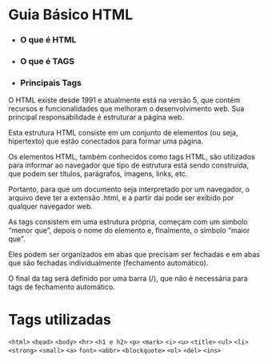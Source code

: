# Guia Básico HTML
+ ### O que é HTML
+ ### O que é TAGS
+ ### Principais Tags

O HTML existe desde 1991 e atualmente está na versão 5, que contém recursos e funcionalidades que melhoram o desenvolvimento web.
Sua principal responsabilidade é estruturar a página web.

Esta estrutura HTML consiste em um conjunto de elementos (ou seja, hipertexto) que estão conectados para formar uma página.

Os elementos HTML, também conhecidos como tags HTML, são utilizados para informar ao navegador que tipo de estrutura está sendo construída, que podem ser títulos, parágrafos, imagens, links, etc.

Portanto, para que um documento seja interpretado por um navegador, o arquivo deve ter a extensão .html, e a partir daí pode ser exibido por qualquer navegador web.

As tags consistem em uma estrutura própria, começam com um símbolo “menor que”, depois o nome do elemento e, finalmente, o símbolo “maior que”.

Eles podem ser organizados em abas que precisam ser fechadas e em abas que são fechadas individualmente (fechamento automático).

O final da tag será definido por uma barra (/), que não é necessária para tags de fechamento automático.

# Tags utilizadas
`<html>` `<head>` `<body>` `<hr>` `<h1 e h2>` `<p>` `<mark>` `<i>` `<u>` `<title>` `<ul>` `<li>` `<strong>` `<small>` `<a>` `font>` `<abbr>` `<blockquote>` `<ol>` `<del>` `<ins>`
